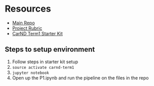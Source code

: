 # Resources

* [Main Repo](https://github.com/udacity/CarND-LaneLines-P1)
* [Project Rubric](https://review.udacity.com/#!/rubrics/322/view)
* [CarND Term1 Starter Kit](https://github.com/udacity/CarND-Term1-Starter-Kit)

## Steps to setup environment

1. Follow steps in starter kit setup
2. ```source activate carnd-term1```
3. ```jupyter notebook```
4. Open up the P1.ipynb and run the pipeline on the files in the repo
